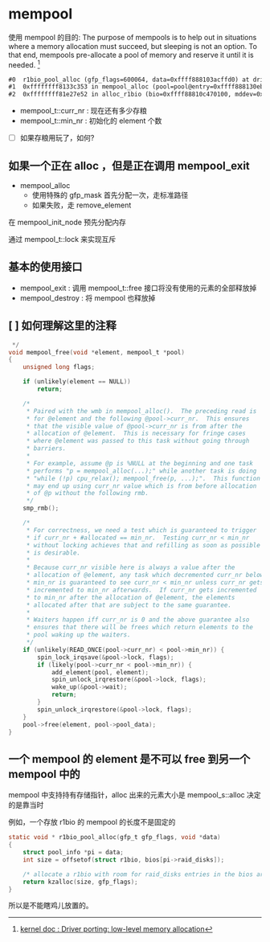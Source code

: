 # mempool
使用 mempool 的目的:
The purpose of mempools is to help out in situations where a memory allocation must succeed, but sleeping is not an option. To that end, mempools pre-allocate a pool of memory and reserve it until it is needed. [^16]
[^16]: [kernel doc : Driver porting: low-level memory allocation](https://lwn.net/Articles/22909/)

```txt
#0  r1bio_pool_alloc (gfp_flags=600064, data=0xffff888103acffd0) at drivers/md/raid1.c:131
#1  0xffffffff8133c353 in mempool_alloc (pool=pool@entry=0xffff888130eb10a0, gfp_mask=601088, gfp_mask@entry=3072) at mm/mempool.c:398
#2  0xffffffff81e27e52 in alloc_r1bio (bio=0xffff88810c470100, mddev=0xffff888107ca2000) at drivers/md/raid1.c:1209
```

- mempool_t::curr_nr : 现在还有多少存粮
- mempool_t::min_nr  : 初始化的 element 个数


- [ ] 如果存粮用玩了，如何?

## 如果一个正在 alloc ，但是正在调用 mempool_exit

- mempool_alloc
  - 使用特殊的 gfp_mask 首先分配一次，走标准路径
  - 如果失败，走 remove_element

在 mempool_init_node 预先分配内存

通过 mempool_t::lock 来实现互斥


## 基本的使用接口
- mempool_exit : 调用 mempool_t::free 接口将没有使用的元素的全部释放掉
- mempool_destroy : 将 mempool 也释放掉

## [ ] 如何理解这里的注释

```c
 */
void mempool_free(void *element, mempool_t *pool)
{
	unsigned long flags;

	if (unlikely(element == NULL))
		return;

	/*
	 * Paired with the wmb in mempool_alloc().  The preceding read is
	 * for @element and the following @pool->curr_nr.  This ensures
	 * that the visible value of @pool->curr_nr is from after the
	 * allocation of @element.  This is necessary for fringe cases
	 * where @element was passed to this task without going through
	 * barriers.
	 *
	 * For example, assume @p is %NULL at the beginning and one task
	 * performs "p = mempool_alloc(...);" while another task is doing
	 * "while (!p) cpu_relax(); mempool_free(p, ...);".  This function
	 * may end up using curr_nr value which is from before allocation
	 * of @p without the following rmb.
	 */
	smp_rmb();

	/*
	 * For correctness, we need a test which is guaranteed to trigger
	 * if curr_nr + #allocated == min_nr.  Testing curr_nr < min_nr
	 * without locking achieves that and refilling as soon as possible
	 * is desirable.
	 *
	 * Because curr_nr visible here is always a value after the
	 * allocation of @element, any task which decremented curr_nr below
	 * min_nr is guaranteed to see curr_nr < min_nr unless curr_nr gets
	 * incremented to min_nr afterwards.  If curr_nr gets incremented
	 * to min_nr after the allocation of @element, the elements
	 * allocated after that are subject to the same guarantee.
	 *
	 * Waiters happen iff curr_nr is 0 and the above guarantee also
	 * ensures that there will be frees which return elements to the
	 * pool waking up the waiters.
	 */
	if (unlikely(READ_ONCE(pool->curr_nr) < pool->min_nr)) {
		spin_lock_irqsave(&pool->lock, flags);
		if (likely(pool->curr_nr < pool->min_nr)) {
			add_element(pool, element);
			spin_unlock_irqrestore(&pool->lock, flags);
			wake_up(&pool->wait);
			return;
		}
		spin_unlock_irqrestore(&pool->lock, flags);
	}
	pool->free(element, pool->pool_data);
}
```

## 一个 mempool 的 element 是不可以 free 到另一个 mempool 中的

mempool 中支持持有存储指针，alloc 出来的元素大小是 mempool_s::alloc 决定的是靠当时

例如，一个存放 r1bio 的 mempool 的长度不是固定的
```c
static void * r1bio_pool_alloc(gfp_t gfp_flags, void *data)
{
	struct pool_info *pi = data;
	int size = offsetof(struct r1bio, bios[pi->raid_disks]);

	/* allocate a r1bio with room for raid_disks entries in the bios array */
	return kzalloc(size, gfp_flags);
}
```
所以是不能瞎鸡儿放置的。
